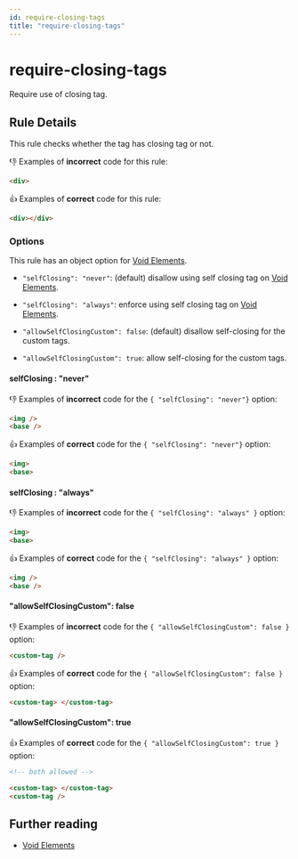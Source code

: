 ```yaml
---
id: require-closing-tags
title: "require-closing-tags"
---
```


# require-closing-tags

Require use of closing tag.

## Rule Details

This rule checks whether the tag has closing tag or not.

👎 Examples of **incorrect** code for this rule:

<!-- prettier-ignore-start -->

```html
<div>
```

<!-- prettier-ignore-end -->

👍 Examples of **correct** code for this rule:

<!-- prettier-ignore-start -->

```html
<div></div>
```

<!-- prettier-ignore-end -->

### Options

This rule has an object option for [Void Elements](https://html.spec.whatwg.org/multipage/syntax.html#void-elements).

- `"selfClosing": "never"`: (default) disallow using self closing tag on [Void Elements](https://html.spec.whatwg.org/multipage/syntax.html#void-elements).

- `"selfClosing": "always"`: enforce using self closing tag on [Void Elements](https://html.spec.whatwg.org/multipage/syntax.html#void-elements).

- `"allowSelfClosingCustom": false`: (default) disallow self-closing for the custom tags.

- `"allowSelfClosingCustom": true`: allow self-closing for the custom tags.

#### selfClosing : "never"

👎 Examples of **incorrect** code for the `{ "selfClosing": "never"}` option:

<!-- prettier-ignore-start -->

```html
<img />
<base />
```

<!-- prettier-ignore-end -->

👍 Examples of **correct** code for the `{ "selfClosing": "never"}` option:

<!-- prettier-ignore-start -->

```html
<img>
<base>
```

<!-- prettier-ignore-end -->

#### selfClosing : "always"

👎 Examples of **incorrect** code for the `{ "selfClosing": "always" }` option:

<!-- prettier-ignore-start -->

```html
<img>
<base>
```

<!-- prettier-ignore-end -->

👍 Examples of **correct** code for the `{ "selfClosing": "always" }` option:

<!-- prettier-ignore-start -->

```html
<img />
<base />
```

<!-- prettier-ignore-end -->

#### "allowSelfClosingCustom": false

👎 Examples of **incorrect** code for the `{ "allowSelfClosingCustom": false }` option:

<!-- prettier-ignore-start -->

```html
<custom-tag />
```

<!-- prettier-ignore-end -->

👍 Examples of **correct** code for the `{ "allowSelfClosingCustom": false }` option:

<!-- prettier-ignore-start -->

```html
<custom-tag> </custom-tag>
```

<!-- prettier-ignore-end -->

#### "allowSelfClosingCustom": true

👍 Examples of **correct** code for the `{ "allowSelfClosingCustom": true }` option:

<!-- prettier-ignore-start -->

```html
<!-- both allowed -->

<custom-tag> </custom-tag>
<custom-tag />
```

<!-- prettier-ignore-end -->

## Further reading

- [Void Elements](https://html.spec.whatwg.org/multipage/syntax.html#void-elements)
